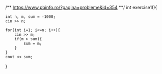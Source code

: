 /**
    https://www.pbinfo.ro/?pagina=probleme&id=354
**/
int exercise1(){

    int n, m, sum = -1000;
    cin >> n;

    for(int i=1; i<=n; i++){
        cin >> m;
        if(m > sum){
            sum = m;
        }
    }
    cout << sum;
}